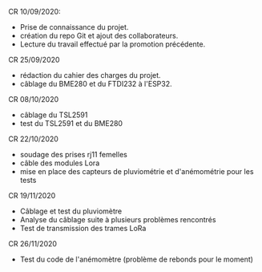 CR 10/09/2020:  

- Prise de connaissance du projet.  
- création du repo Git et ajout des collaborateurs.  
- Lecture du travail effectué par la promotion précédente.  

CR 25/09/2020

- rédaction du cahier des charges du projet.
- câblage du BME280 et du FTDI232 à l'ESP32.

CR 08/10/2020

- câblage du TSL2591
- test du TSL2591 et du BME280

CR 22/10/2020

- soudage des prises rj11 femelles
- câble des modules Lora
- mise en place des capteurs de pluviométrie et d'anémométrie pour les tests

CR 19/11/2020

- Câblage et test du pluviomètre
- Analyse du câblage suite à plusieurs problèmes rencontrés
- Test de transmission des trames LoRa

CR 26/11/2020

- Test du code de l'anémomètre (problème de rebonds pour le moment)
